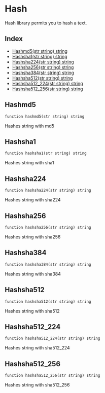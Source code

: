 # Hash

Hash library permits you to hash a text.

## Index

- [Hashmd5(str string) string](#hashmd5)
- [Hashsha1(str string) string](#hashsha1)
- [Hashsha224(str string) string](#hashsha224)
- [Hashsha256(str string) string](#hashsha256)
- [Hashsha384(str string) string](#hashsha384)
- [Hashsha512(str string) string](#hashsha512)
- [Hashsha512_224(str string) string](#hashsha512224)
- [Hashsha512_256(str string) string](#hashsha512256)

## Hashmd5
```
function hashmd5(str string) string
```
Hashes string with md5

## Hashsha1
```
function hashsha1(str string) string
```
Hashes string with sha1

## Hashsha224
```
function hashsha224(str string) string
```
Hashes string with sha224

## Hashsha256
```  
function hashsha256(str string) string
```
Hashes string with sha256

## Hashsha384
```
function hashsha384(str string) string
```
Hashes string with sha384

## Hashsha512
```
function hashsha512(str string) string
```
Hashes string with sha512

## Hashsha512_224
```
function hashsha512_224(str string) string
```
Hashes string with sha512_224

## Hashsha512_256
```
function hashsha512_256(str string) string
```
Hashes string with sha512_256